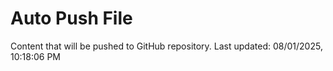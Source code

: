 # Auto Push File

Content that will be pushed to GitHub repository.
Last updated: 08/01/2025, 10:18:06 PM